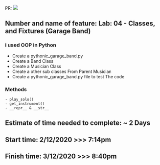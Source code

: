 PR: ![](https://github.com/omarXzain/pythonic-garage-band/pull/2)

## Number and name of feature: Lab: 04 - Classes, and Fixtures (Garage Band)

### i used OOP in Python

- Create a pythonic_garage_band.py
- Create a Band Class
- Create a Musician Class
- Create a other sub classes From Parent Musician
- Create a pythonic_garage_band.py file to test The code

### Methods
    - play_solo()
    - get_instrument()
    - __repr__ & __str__


## Estimate of time needed to complete: ~ 2 Days

## Start time: 2/12/2020 >>> 7:14pm

## Finish time: 3/12/2020 >>> 8:40pm

